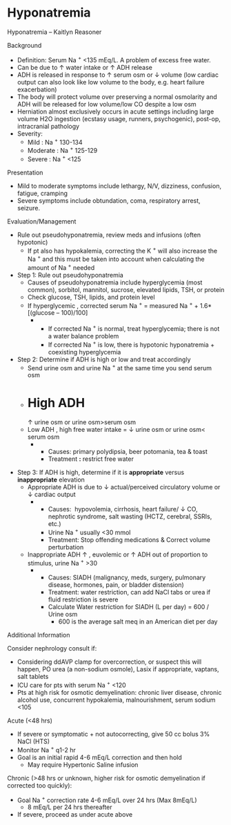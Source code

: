 # Hyponatremia

Hyponatremia – Kaitlyn Reasoner

Background

-   Definition: Serum Na <sup>+</sup> \<135 mEq/L. A problem of excess
    free water.
-   Can
    be due to
    ↑
    water intake or
    ↑
    ADH release
-   ADH
    is released in response to
    ↑
    serum osm or
    ↓
    volume (low cardiac output can also look like low volume to the
    body, e.g. heart failure exacerbation)
-   The
    body will protect volume over preserving a normal osmolarity and ADH
    will be released for low
    volume/low CO despite a low osm
-   Herniation almost exclusively occurs in acute settings including
    large volume H2O ingestion (ecstasy usage, runners, psychogenic),
    post-op, intracranial pathology
-   Severity:
    -   Mild
        :
        Na <sup>+</sup>
        130-134
    -   Moderate
        :
        Na <sup>+</sup>
        125-129
    -   Severe
        :
        Na <sup>+</sup>
        \<125

Presentation

-   Mild to moderate symptoms include lethargy, N/V, dizziness,
    confusion, fatigue, cramping
-   Severe
    symptoms
    include obtundation, coma, respiratory arrest, seizure.

Evaluation/Management

-   Rule
    out pseudohyponatremia, review meds and infusions (often hypotonic)
    -   If pt also has hypokalemia, correcting the K <sup>+</sup> will
        also increase the
        Na <sup>+</sup>
        and this must
        be taken into account when calculating the amount of
        Na <sup>+</sup>
        needed
-   Step 1:
    Rule out pseudohyponatremia
    -   Causes of pseudohyponatremia include hyperglycemia (most
        common), sorbitol, mannitol, sucrose, elevated lipids, TSH, or
        protein
    -   Check glucose, TSH, lipids, and protein level
    -   If hyperglycemic
        , corrected serum
        Na <sup>+</sup>
        = measured
        Na <sup>+</sup>
        \+ 1.6\*\[(glucose – 100)/100\]
        -   -   If corrected
                Na <sup>+</sup>
                is normal, treat hyperglycemia; there is not a water
                balance problem
            -   If corrected
                Na <sup>+</sup>
                is low, there is hypotonic hyponatremia + coexisting
                hyperglycemia
-   Step 2:
    Determine if ADH is high or low and treat accordingly
    -   Send urine osm and urine
        Na <sup>+</sup>
        at the same time you send serum osm
    -   High ADH
        =
        ↑
        urine osm or urine osm>serum osm
    -   Low ADH
        , high free water intake =
        ↓
        urine osm or urine osm\< serum osm
        -   -   Causes: primary polydipsia, beer potomania, tea & toast
            -   Treatment **:** restrict free water

<!-- -->

-   Step 3:
    If ADH is high, determine if it is **appropriate** versus
    **inappropriate** elevation
    -   Appropriate
        ADH is due to
        ↓
        actual/perceived
        circulatory volume or
        ↓
        cardiac output
        -   -   Causes:  hypovolemia, cirrhosis, heart failure/
                ↓
                CO, nephrotic syndrome, salt wasting (HCTZ, cerebral,
                SSRIs, etc.)
            -   Urine
                Na <sup>+</sup>
                usually \<30 mmol
            -   Treatment: Stop offending medications & Correct volume
                perturbation
    -   Inappropriate
        ADH
        ↑
        , euvolemic or
        ↑
        ADH out of proportion to stimulus, urine
        Na <sup>+</sup>
        \>30
        -   -   Causes: SIADH (malignancy, meds, surgery, pulmonary
                disease, hormones, pain, or bladder distension)
            -   Treatment: water restriction, can add NaCl tabs or urea
                if fluid restriction is severe
            -   Calculate Water
                restriction for SIADH (L per day) = 600 / Urine osm
                -   600 is the
                    average salt meq in an American diet per day

Additional Information

Consider nephrology consult if:

-   Considering ddAVP clamp for overcorrection, or suspect this will
    happen, PO urea (a non-sodium osmole), Lasix if appropriate,
    vaptans, salt tablets
-   ICU care for pts with serum
    Na <sup>+</sup>
    \<120
-   Pts at high risk for osmotic demyelination: chronic liver disease,
    chronic alcohol use, concurrent
    hypokalemia, malnourishment, serum sodium \<105

Acute (\<48 hrs)

-   If severe or symptomatic + not autocorrecting, give 50 cc bolus 3%
    NaCl (HTS)
-   Monitor
    Na <sup>+</sup>
    q1-2 hr
-   Goal is an initial rapid 4-6 mEq/L correction and then hold
    -   May
        require Hypertonic Saline
        infusion

Chronic (>48 hrs or unknown, higher risk for osmotic demyelination if
corrected too quickly):

-   Goal
    Na <sup>+</sup>
    correction rate 4-6 mEq/L over 24 hrs (Max 8mEq/L)
    -   8 mEq/L per 24 hrs thereafter
-   If severe, proceed
    as under acute above
